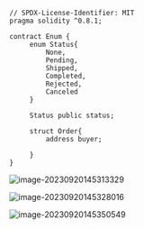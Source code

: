 ```
// SPDX-License-Identifier: MIT
pragma solidity ^0.8.1;

contract Enum {
     enum Status{
         None,
         Pending,
         Shipped,
         Completed,
         Rejected,
         Canceled
     }

     Status public status;

     struct Order{
         address buyer;
         
     }
}

```



![image-20230920145313329](D:\Workplace\github\LearningWeb3.0\docs\基础知识\Solidity\assets\image-20230920145313329.png)

![image-20230920145328016](D:\Workplace\github\LearningWeb3.0\docs\基础知识\Solidity\assets\image-20230920145328016.png)

![image-20230920145350549](D:\Workplace\github\LearningWeb3.0\docs\基础知识\Solidity\assets\image-20230920145350549.png)
